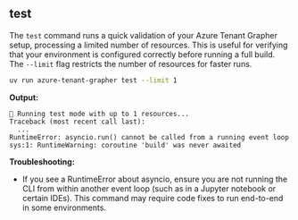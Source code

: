 ## test

The `test` command runs a quick validation of your Azure Tenant Grapher setup, processing a limited number of resources. This is useful for verifying that your environment is configured correctly before running a full build. The `--limit` flag restricts the number of resources for faster runs.

```bash
uv run azure-tenant-grapher test --limit 1
```

**Output:**
```text
🧪 Running test mode with up to 1 resources...
Traceback (most recent call last):
  ...
RuntimeError: asyncio.run() cannot be called from a running event loop
sys:1: RuntimeWarning: coroutine 'build' was never awaited
```

**Troubleshooting:**
- If you see a RuntimeError about asyncio, ensure you are not running the CLI from within another event loop (such as in a Jupyter notebook or certain IDEs). This command may require code fixes to run end-to-end in some environments.
